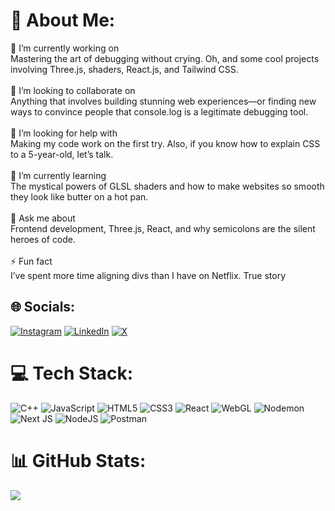 # 💫 About Me:
🔭 I’m currently working on<br>Mastering the art of debugging without crying. Oh, and some cool projects involving Three.js, shaders, React.js, and Tailwind CSS.<br><br>👯 I’m looking to collaborate on<br>Anything that involves building stunning web experiences—or finding new ways to convince people that console.log is a legitimate debugging tool.<br><br>🤝 I’m looking for help with<br>Making my code work on the first try. Also, if you know how to explain CSS to a 5-year-old, let’s talk.<br><br>🌱 I’m currently learning<br>The mystical powers of GLSL shaders and how to make websites so smooth they look like butter on a hot pan.<br><br>💬 Ask me about<br>Frontend development, Three.js, React, and why semicolons are the silent heroes of code.<br><br>⚡ Fun fact<br>I’ve spent more time aligning divs than I have on Netflix. True story


## 🌐 Socials:
[![Instagram](https://img.shields.io/badge/Instagram-%23E4405F.svg?logo=Instagram&logoColor=white)](https://instagram.com/vipinpathak0) [![LinkedIn](https://img.shields.io/badge/LinkedIn-%230077B5.svg?logo=linkedin&logoColor=white)](https://linkedin.com/in/vipinpathak) [![X](https://img.shields.io/badge/X-black.svg?logo=X&logoColor=white)](https://x.com/vpnpathak0) 

# 💻 Tech Stack:
![C++](https://img.shields.io/badge/c++-%2300599C.svg?style=plastic&logo=c%2B%2B&logoColor=white) ![JavaScript](https://img.shields.io/badge/javascript-%23323330.svg?style=plastic&logo=javascript&logoColor=%23F7DF1E) ![HTML5](https://img.shields.io/badge/html5-%23E34F26.svg?style=plastic&logo=html5&logoColor=white) ![CSS3](https://img.shields.io/badge/css3-%231572B6.svg?style=plastic&logo=css3&logoColor=white) ![React](https://img.shields.io/badge/react-%2320232a.svg?style=plastic&logo=react&logoColor=%2361DAFB) ![WebGL](https://img.shields.io/badge/WebGL-990000?logo=webgl&logoColor=white&style=plastic) ![Nodemon](https://img.shields.io/badge/NODEMON-%23323330.svg?style=plastic&logo=nodemon&logoColor=%BBDEAD) ![Next JS](https://img.shields.io/badge/Next-black?style=plastic&logo=next.js&logoColor=white) ![NodeJS](https://img.shields.io/badge/node.js-6DA55F?style=plastic&logo=node.js&logoColor=white) ![Postman](https://img.shields.io/badge/Postman-FF6C37?style=plastic&logo=postman&logoColor=white)
# 📊 GitHub Stats:


![](https://github-readme-stats.vercel.app/api/top-langs/?username=vipin018&theme=transparent&hide_border=false&include_all_commits=true&count_private=false&layout=compact)

<!-- Proudly created with GPRM ( https://gprm.itsvg.in ) -->
